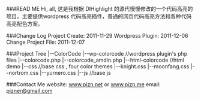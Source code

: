 ###READ ME
Hi, all, 这是我根据 DlHighlight 的源代慢慢修改的一个代码高亮的项目。主要提供wordpress 代码高亮插件，普通的网页代码高亮方法和各种代码高亮配色方案。

###Change Log
Project Create:          2011-11-29
Wordpress Plugin:        2011-12-06
Change Project File:     2011-12-07

###Project Tree
|--ColorCode
    |--wp-colorcode //wordpress plugin's php files
        |--colorcode.php
        |--colorcode_amdin.php
    |--html-colorcode //html demo
    |--css //base css , four color themes
        |--knight.css
        |--moonfang.css
        |--nortrom.css
        |--yurnero.css
    |--js //base js


###Contact Me
website: www.pizn.net or www.pizn.me
email: pizner@gmail.com
